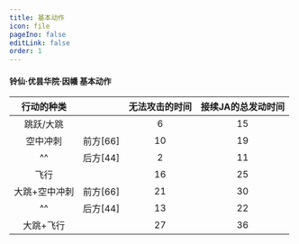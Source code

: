 ```yaml
---
title: 基本动作
icon: file
pageIno: false
editLink: false
order: 1
---
```

#### 铃仙·优昙华院·因幡 基本动作

|   行动的种类    ||           无法攻击的时间 | 接续JA的总发动时间 |
| :-------------: | :-: | :-----------------: | :----------------: |
|    跳跃/大跳    ||                 6        |         15         |
|    空中冲刺     | 前方[66] |       10       |         19         |
|       ^^        | 后方[44] |       2        |         11         |
|      飞行       ||                 16       |         25         |
| 大跳+空中冲刺   | 前方[66] |       21       |         30         |
|       ^^        | 后方[44] |       13       |         22         |
|    大跳+飞行    ||                 27       |         36         |

